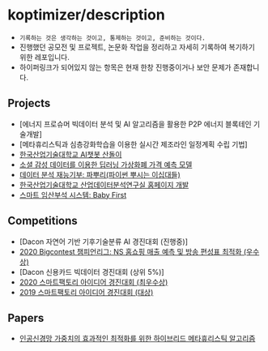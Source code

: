 # koptimizer/description
- ```기록하는 것은 생각하는 것이고, 통제하는 것이고, 준비하는 것이다.```
- 진행했던 공모전 및 프로젝트, 논문화 작업을 정리하고 자세히 기록하여 복기하기 위한 레포입니다.
- 하이퍼링크가 되어있지 않는 항목은 현재 한창 진행중이거나 보안 문제가 존재합니다.

## Projects
- [에너지 프로슈머 빅데이터 분석 및 AI 알고리즘을 활용한 P2P 에너지 블록테인 기술개발]
- [메타휴리스틱과 심층강화학습을 이용한 실시간 제조라인 일정계획 수립 기법]
- [한국산업기술대학교 AI챗봇 산돌이]()
- [소셜 감성 데이터를 이용한 딥러닝 가상화폐 가격 예측 모델]()
- [데이터 분석 재능기부: 파뿌리(파이썬 뿌시는 이십대들)]()
- [한국산업기술대학교 산업데이터분석연구실 홈페이지 개발]()
- [스마트 임산부석 시스템: Baby First]()

## Competitions
- [Dacon 자연어 기반 기후기술분류 AI 경진대회 (진행중)]
- [2020 Bigcontest 챔피언리그: NS 홈쇼핑 매출 예측 및 방송 편성표 최적화 (우수상)]()
- [Dacon 신용카드 빅데이터 경진대회 (상위 5%)]
- [2020 스마트팩토리 아이디어 경진대회 (최우수상)]()
- [2019 스마트팩토리 아이디어 경진대회 (대상)]()

## Papers
- [인공신경망 가중치의 효과적인 최적화를 위한 하이브리드 메타휴리스틱 알고리즘]()
